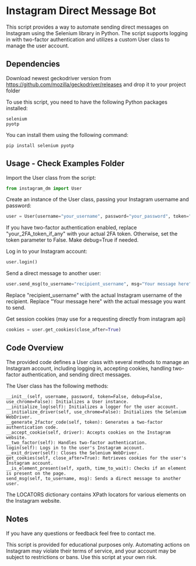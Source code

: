 # Instagram Direct Message Bot

This script provides a way to automate sending direct messages on Instagram using the Selenium library in Python. The script supports logging in with two-factor authentication and utilizes a custom User class to manage the user account.

## Dependencies

Download newest geckodriver version from 
    https://github.com/mozilla/geckodriver/releases 
and drop it to your project folder


To use this script, you need to have the following Python packages installed:

    selenium
    pyotp

You can install them using the following command:

    pip install selenium pyotp

## Usage - Check Examples Folder

Import the User class from the script:
````py
from instagram_dm import User
````

Create an instance of the User class, passing your Instagram username and password:

````py
user = User(username="your_username", password="your_password", token="your_2FA_token_if_any", debug=False)
````
If you have two-factor authentication enabled, replace "your_2FA_token_if_any" with your actual 2FA token. Otherwise, set the token parameter to False. Make debug=True if needed.

Log in to your Instagram account:

````py
user.login()
````

Send a direct message to another user:
```py
user.send_msg(to_username="recipient_username", msg="Your message here")
````
Replace "recipient_username" with the actual Instagram username of the recipient.
Replace "Your message here" with the actual message you want to send.


Get session cookies (may use for a requesting directly from instagram api)
````py
cookies = user.get_cookies(close_after=True)
````

## Code Overview

The provided code defines a User class with several methods to manage an Instagram account, including logging in, accepting cookies, handling two-factor authentication, and sending direct messages.

The User class has the following methods:

    __init__(self, username, password, token=False, debug=False, use_chrome=False): Initializes a User instance.
    __initialize_log(self): Initializes a logger for the user account.
    __initialize_driver(self, use_chrome=False): Initializes the Selenium WebDriver.
    __generate_2factor_code(self, token): Generates a two-factor authentication code.
    __accept_cookie(self, driver): Accepts cookies on the Instagram website.
    __two_factor(self): Handles two-factor authentication.
    login(self): Logs in to the user's Instagram account.
    __exit_driver(self): Closes the Selenium WebDriver.
    get_cookies(self, close_after=True): Retrieves cookies for the user's Instagram account.
    __is_element_present(self, xpath, time_to_wait): Checks if an element is present on the page.
    send_msg(self, to_username, msg): Sends a direct message to another user.

The LOCATORS dictionary contains XPath locators for various elements on the Instagram website.

## Notes
If you have any questions or feedback feel free to contact me.

This script is provided for educational purposes only. Automating actions on Instagram may violate their terms of service, and your account may be subject to restrictions or bans. Use this script at your own risk.



